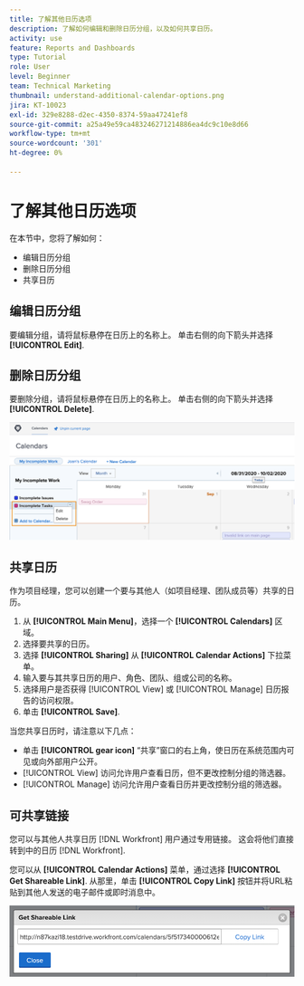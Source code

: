 ```yaml
---
title: 了解其他日历选项
description: 了解如何编辑和删除日历分组，以及如何共享日历。
activity: use
feature: Reports and Dashboards
type: Tutorial
role: User
level: Beginner
team: Technical Marketing
thumbnail: understand-additional-calendar-options.png
jira: KT-10023
exl-id: 329e8288-d2ec-4350-8374-59aa47241ef8
source-git-commit: a25a49e59ca483246271214886ea4dc9c10e8d66
workflow-type: tm+mt
source-wordcount: '301'
ht-degree: 0%

---
```


# 了解其他日历选项

在本节中，您将了解如何：

* 编辑日历分组
* 删除日历分组
* 共享日历

## 编辑日历分组

要编辑分组，请将鼠标悬停在日历上的名称上。 单击右侧的向下箭头并选择 **[!UICONTROL Edit]**.

## 删除日历分组

要删除分组，请将鼠标悬停在日历上的名称上。 单击右侧的向下箭头并选择 **[!UICONTROL Delete]**.

![显示删除日历分组选项的屏幕图像](assets/calendar-3-0.png)

## 共享日历

作为项目经理，您可以创建一个要与其他人（如项目经理、团队成员等）共享的日历。

1. 从 **[!UICONTROL Main Menu]**，选择一个 **[!UICONTROL Calendars]** 区域。
1. 选择要共享的日历。
1. 选择 **[!UICONTROL Sharing]** 从 **[!UICONTROL Calendar Actions]** 下拉菜单。
1. 输入要与其共享日历的用户、角色、团队、组或公司的名称。
1. 选择用户是否获得 [!UICONTROL View] 或 [!UICONTROL Manage] 日历报告的访问权限。
1. 单击 **[!UICONTROL Save]**.

当您共享日历时，请注意以下几点：

* 单击 **[!UICONTROL gear icon]** “共享”窗口的右上角，使日历在系统范围内可见或向外部用户公开。
* [!UICONTROL View] 访问允许用户查看日历，但不更改控制分组的筛选器。
* [!UICONTROL Manage] 访问允许用户查看日历并更改控制分组的筛选器。

## 可共享链接

您可以与其他人共享日历 [!DNL Workfront] 用户通过专用链接。 这会将他们直接转到中的日历 [!DNL Workfront].

您可以从 **[!UICONTROL Calendar Actions]** 菜单，通过选择 **[!UICONTROL Get Shareable Link]**. 从那里，单击 **[!UICONTROL Copy Link]** 按钮并将URL粘贴到其他人发送的电子邮件或即时消息中。

![的图像 [!UICONTROL Get Shareable Link] screen](assets/calendar-3-1.png)
